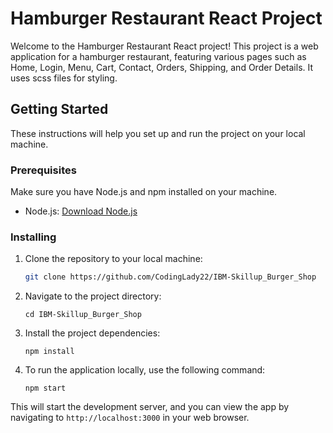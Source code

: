 # Hamburger Restaurant React Project

Welcome to the Hamburger Restaurant React project! This project is a web application for a hamburger restaurant, featuring various pages such as Home, Login, Menu, Cart, Contact, Orders, Shipping, and Order Details. It uses scss files for styling.

## Getting Started

These instructions will help you set up and run the project on your local machine.

### Prerequisites

Make sure you have Node.js and npm installed on your machine.

- Node.js: [Download Node.js](https://nodejs.org/)

### Installing

1. Clone the repository to your local machine:

   ```bash
   git clone https://github.com/CodingLady22/IBM-Skillup_Burger_Shop

2. Navigate to the project directory:
   ```
   cd IBM-Skillup_Burger_Shop
   ```
3. Install the project dependencies:
   ```
   npm install
   ```
4. To run the application locally, use the following command:
   ```
   npm start
   ```

This will start the development server, and you can view the app by navigating to `http://localhost:3000` in your web browser.

